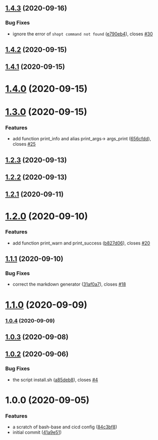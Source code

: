 ## [1.4.3](https://github.com/renault-digital/bash-base/compare/v1.4.2...v1.4.3) (2020-09-16)


### Bug Fixes

* ignore the error of `shopt command not found` ([e790eb4](https://github.com/renault-digital/bash-base/commit/e790eb417b6de11b5358badd4178dce6a987dc18)), closes [#30](https://github.com/renault-digital/bash-base/issues/30)

## [1.4.2](https://github.com/renault-digital/bash-base/compare/v1.4.1...v1.4.2) (2020-09-15)

## [1.4.1](https://github.com/renault-digital/bash-base/compare/v1.4.0...v1.4.1) (2020-09-15)

# [1.4.0](https://github.com/renault-digital/bash-base/compare/v1.3.0...v1.4.0) (2020-09-15)

# [1.3.0](https://github.com/renault-digital/bash-base/compare/v1.2.3...v1.3.0) (2020-09-15)


### Features

* add function print_info and alias print_args-> args_print ([656cfdd](https://github.com/renault-digital/bash-base/commit/656cfdd3c5b7692539ae1e4303f9775cb9f1b066)), closes [#25](https://github.com/renault-digital/bash-base/issues/25)

## [1.2.3](https://github.com/renault-digital/bash-base/compare/v1.2.2...v1.2.3) (2020-09-13)

## [1.2.2](https://github.com/renault-digital/bash-base/compare/v1.2.1...v1.2.2) (2020-09-13)

## [1.2.1](https://github.com/renault-digital/bash-base/compare/v1.2.0...v1.2.1) (2020-09-11)

# [1.2.0](https://github.com/renault-digital/bash-base/compare/v1.1.1...v1.2.0) (2020-09-10)


### Features

* add function print_warn and print_success ([b827d06](https://github.com/renault-digital/bash-base/commit/b827d061907005c5cbac1b66696976dd484a219e)), closes [#20](https://github.com/renault-digital/bash-base/issues/20)

## [1.1.1](https://github.com/renault-digital/bash-base/compare/v1.1.0...v1.1.1) (2020-09-10)


### Bug Fixes

* correct the markdown generator ([31af0a7](https://github.com/renault-digital/bash-base/commit/31af0a777815406216757eae6e05f7865b26db81)), closes [#18](https://github.com/renault-digital/bash-base/issues/18)

# [1.1.0](https://github.com/renault-digital/bash-base/compare/v1.0.4...v1.1.0) (2020-09-09)

### [1.0.4](https://github.com/renault-digital/bash-base/compare/v1.0.3...v1.0.4) (2020-09-09)

## [1.0.3](https://github.com/renault-digital/bash-base/compare/v1.0.2...v1.0.3) (2020-09-08)

## [1.0.2](https://github.com/renault-digital/bash-base/compare/v1.0.1...v1.0.2) (2020-09-06)


### Bug Fixes

* the script install.sh ([a85deb8](https://github.com/renault-digital/bash-base/commit/a85deb80a107a61966597a42658703da304d3122)), closes [#4](https://github.com/renault-digital/bash-base/issues/4)

# 1.0.0 (2020-09-05)


### Features

* a scratch of bash-base and cicd config ([84c3bf8](https://github.com/renault-digital/bash-base/commit/84c3bf84e3ec73842efd06061349c62008e27fa5))
* initial commit ([41a9e51](https://github.com/renault-digital/bash-base/commit/41a9e51c15d9a328f9ae301070f5003326c0cd3b))
